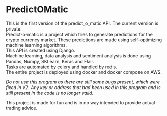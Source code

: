 # PredictOMatic

This is the first version of the predict_o_matic API. The current version is private.<br>
Predict-o-matic is a project which tries to generate predictions for the crypto currency market.
These predictions are made using self-optimizing machine learning algorithms.<br>
This API is created using Django. <br> Machine learning, data analysis and sentiment analysis is done using Pandas, 
Numpy, SKLearn, Keras and Flair. <br>
Tasks are automated by celery and handled by redis. <br>
The entire project is deployed using docker and docker compose on AWS.

*Do not use this program as there are still some bugs present, which were fixed in V2.*
*Any key or address that had been used in this program and is still present in the code is no longer valid.*

This project is made for fun and is in no way intended to provide actual trading advice.
